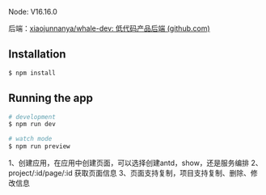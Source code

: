 Node: V16.16.0

后端：[xiaojunnanya/whale-dev: 低代码产品后端 (github.com)](https://github.com/xiaojunnanya/whale-dev)

## Installation

```bash
$ npm install
```

## Running the app

```bash
# development
$ npm run dev

# watch mode
$ npm run preview
```



1、创建应用，在应用中创建页面，可以选择创建antd，show，还是服务编排
2、project/:id/page/:id  获取页面信息
3、页面支持复制，项目支持复制、删除、修改信息